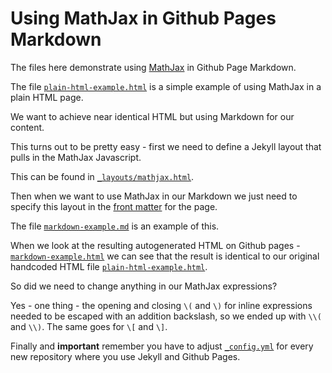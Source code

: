 Using MathJax in Github Pages Markdown
======================================

The files here demonstrate using [MathJax](https://www.mathjax.org/) in Github Page Markdown.

The file [`plain-html-example.html`](plain-html-example.html) is a simple example of using MathJax in a plain HTML page.

We want to achieve near identical HTML but using Markdown for our content.

This turns out to be pretty easy - first we need to define a Jekyll layout that pulls in the MathJax Javascript.

This can be found in [`_layouts/mathjax.html`](_layouts/mathjax.html).

Then when we want to use MathJax in our Markdown we just need to specify this layout in the [front matter](http://jekyllrb.com/docs/frontmatter/) for the page.

The file [`markdown-example.md`](markdown-example.md) is an example of this.

When we look at the resulting autogenerated HTML on Github pages - [`markdown-example.html`](https://george-hawkins.github.io/using-mathjax-in-markdown) we can see that the result is identical to our original handcoded HTML file [`plain-html-example.html`](plain-html-example.html).

So did we need to change anything in our MathJax expressions?

Yes - one thing - the opening and closing `\(` and `\)` for inline expressions needed to be escaped with an addition backslash, so we ended up with `\\(` and `\\)`. The same goes for `\[` and `\]`.

Finally and **important** remember you have to adjust [`_config.yml`](_config.yml) for every new repository where you use Jekyll and Github Pages.
